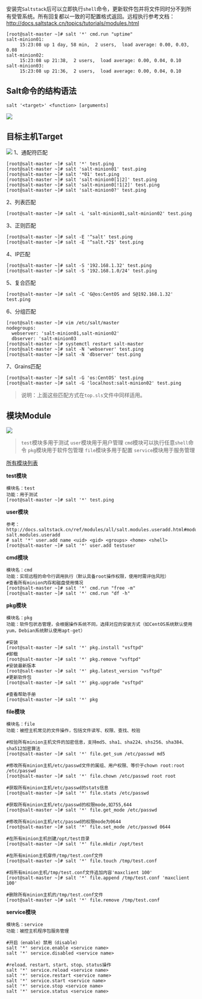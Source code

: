 安装完`Saltstack`后可以立即执行`shell`命令，更新软件包并将文件同时分不到所有受管系统。所有回复都以一致的可配置格式返回。远程执行参考文档：http://docs.saltstack.cn/topics/tutorials/modules.html
```
[root@salt-master ~]# salt '*' cmd.run "uptime"
salt-minion01:
     15:23:08 up 1 day, 58 min,  2 users,  load average: 0.00, 0.03, 0.08
salt-minion02:
     15:23:08 up 21:38,  2 users,  load average: 0.00, 0.04, 0.10
salt-minion03:
     15:23:08 up 21:36,  2 users,  load average: 0.00, 0.04, 0.10
```

## Salt命令的结构语法
```
salt '<target>' <function> [arguments]
```

![](https://upload-images.jianshu.io/upload_images/11763553-e5e69a972680590f.png?imageMogr2/auto-orient/strip%7CimageView2/2/w/1240)
## 目标主机Target
![](https://upload-images.jianshu.io/upload_images/11763553-e3ed49a6c6b6633f.png?imageMogr2/auto-orient/strip%7CimageView2/2/w/1240)
1、通配符匹配
```
[root@salt-master ~]# salt '*' test.ping
[root@salt-master ~]# salt 'salt-minion01' test.ping
[root@salt-master ~]# salt '*01' test.ping
[root@salt-master ~]# salt 'salt-minion0[1|2]' test.ping
[root@salt-master ~]# salt 'salt-minion0[!1|2]' test.ping
[root@salt-master ~]# salt 'salt-minion0?' test.ping
```
2、列表匹配
```
[root@salt-master ~]# salt -L 'salt-minion01,salt-minion02' test.ping
```
3、正则匹配
```
[root@salt-master ~]# salt -E '^salt' test.ping
[root@salt-master ~]# salt -E '^salt.*2$' test.ping
```
4、IP匹配
```
[root@salt-master ~]# salt -S '192.168.1.32' test.ping
[root@salt-master ~]# salt -S '192.168.1.0/24' test.ping
```
5、复合匹配
```
[root@salt-master ~]# salt -C 'G@os:CentOS and S@192.168.1.32' test.ping
```
6、分组匹配
```
[root@salt-master ~]# vim /etc/salt/master
nodegroups:
  webserver: 'salt-minion01,salt-minion02'
  dbserver: 'salt-minion03
[root@salt-master ~]# systemctl restart salt-master
[root@salt-master ~]# salt -N 'webserver' test.ping
[root@salt-master ~]# salt -N 'dbserver' test.ping
```
7、Grains匹配
```
[root@salt-master ~]# salt -G 'os:CentOS' test.ping
[root@salt-master ~]# salt -G 'localhost:salt-minion02' test.ping
```
> 说明：上面这些匹配方式在`top.sls`文件中同样适用。
## 模块Module
![](https://upload-images.jianshu.io/upload_images/11763553-18184de0fb7156aa.png?imageMogr2/auto-orient/strip%7CimageView2/2/w/1240)
> `test`模块多用于测试
`user`模块用于用户管理
`cmd`模块可以执行任意`shell`命令
`pkg`模块用于软件包管理
`file`模块多用于配置
`service`模块用于服务管理

[所有模块列表](http://docs.saltstack.cn/ref/modules/all/index.html)

**test模块**
```
模块名：test
功能：用于测试
[root@salt-master ~]# salt '*' test.ping
```
**user模块**
```
参考：http://docs.saltstack.cn/ref/modules/all/salt.modules.useradd.html#module-salt.modules.useradd
# salt '*' user.add name <uid> <gid> <groups> <home> <shell>
[root@salt-master ~]# salt '*' user.add testuser
```
**cmd模块**
```
模块名：cmd
功能：实现远程的命令行调用执行（默认具备root操作权限，使用时需评估风险）
#查看所有minion内存和磁盘使用情况
[root@salt-master ~]# salt '*' cmd.run "free -m"
[root@salt-master ~]# salt '*' cmd.run "df -h"
```
**pkg模块**
```
模块名：pkg
功能：软件包状态管理，会根据操作系统不同，选择对应的安装方式（如CentOS系统默认使用yum，Debian系统默认使用apt-get）

#安装
[root@salt-master ~]# salt '*' pkg.install "vsftpd" 
#卸载
[root@salt-master ~]# salt '*' pkg.remove "vsftpd"
#安装最新版本
[root@salt-master ~]# salt '*' pkg.latest_version "vsftpd"
#更新软件包
[root@salt-master ~]# salt '*' pkg.upgrade "vsftpd"

#查看帮助手册
[root@salt-master ~]# salt '*' pkg
```
**file模块**
```
模块名：file
功能：被控主机常见的文件操作，包括文件读写、权限、查找、校验

#校验所有minion主机文件的加密信息，支持md5、sha1、sha224、shs256、sha384、sha512加密算法
[root@salt-master ~]# salt '*' file.get_sum /etc/passwd md5

#修改所有minion主机/etc/passwd文件的属组、用户权限、等价于chown root:root /etc/passwd
[root@salt-master ~]# salt '*' file.chown /etc/passwd root root

#获取所有minion主机/etc/passwd的stats信息
[root@salt-master ~]# salt '*' file.stats /etc/passwd

#获取所有minion主机/etc/passwd的权限mode,如755,644
[root@salt-master ~]# salt '*' file.get_mode /etc/passwd

#修改所有minion主机/etc/passwd的权限mode为0644
[root@salt-master ~]# salt '*' file.set_mode /etc/passwd 0644

#在所有minion主机创建/opt/test目录
[root@salt-master ~]# salt '*' file.mkdir /opt/test

#在所有minion主机穿件/tmp/test.conf文件
[root@salt-master ~]# salt '*' file.touch /tmp/test.conf

#将所有minion主机/tmp/test.conf文件追加内容'maxclient 100'
[root@salt-master ~]# salt '*' file.append /tmp/test.conf 'maxclient 100'

#删除所有minion主机的/tmp/test.conf文件
[root@salt-master ~]# salt '*' file.remove /tmp/test.conf
```
**service模块**
```
模块名：service
功能：被控主机程序包服务管理

#开启（enable）禁用（disable）
salt '*' service.enable <service name>
salt '*' service.disabled <service name>

#reload、restart、start、stop、status操作
salt '*' service.reload <service name>
salt '*' service.restart <service name>
salt '*' service.start <service name>
salt '*' service.stop <service name>
salt '*' service.status <service name>
```






